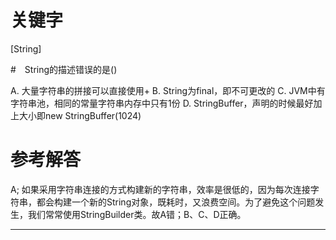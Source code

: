 # 关键字

[String]

#　String的描述错误的是()

A. 大量字符串的拼接可以直接使用+
B. String为final，即不可更改的
C. JVM中有字符串池，相同的常量字符串内存中只有1份
D. StringBuffer，声明的时候最好加上大小即new StringBuffer(1024)

# 参考解答
A;
如果采用字符串连接的方式构建新的字符串，效率是很低的，因为每次连接字符串，都会构建一个新的String对象，既耗时，又浪费空间。为了避免这个问题发生，我们常常使用StringBuilder类。故A错；B、C、D正确。

---